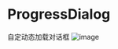 ProgressDialog
==============

自定动态加载对话框
![image](https://github.com/longtaoge/ProgressDialog/blob/master/ProgressDialog.gif)
